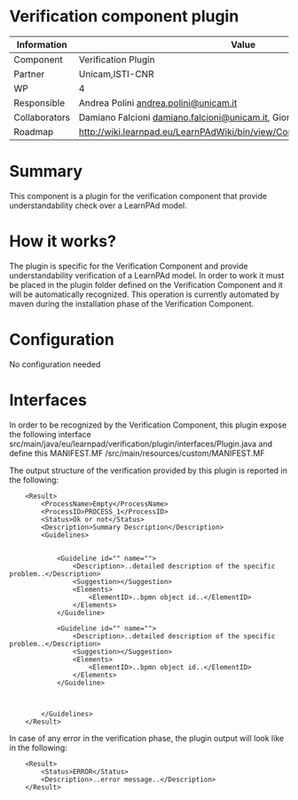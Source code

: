 Verification component plugin
====================

Information   | Value
------------- | --------
Component     | Verification Plugin
Partner       | Unicam,ISTI-CNR
WP            | 4
Responsible   | Andrea Polini <andrea.polini@unicam.it>
Collaborators | Damiano Falcioni <damiano.falcioni@unicam.it>, Giorgio Spagnolo <spagnolo at isti.cnr.it>
Roadmap       | http://wiki.learnpad.eu/LearnPAdWiki/bin/view/Component/Model+Verification

# Summary
This component is a plugin for the verification component that provide understandability check over a LearnPAd model.

# How it works?
The plugin is specific for the Verification Component and provide understandability verification of a LearnPAd model. In order to work it must be placed in the plugin folder defined on the Verification Component and it will be automatically recognized.
This operation is currently automated by maven during the installation phase of the Verification Component.

# Configuration
No configuration needed

# Interfaces
In order to be recognized by the Verification Component, this plugin expose the following interface src/main/java/eu/learnpad/verification/plugin/interfaces/Plugin.java 
and define this MANIFEST.MF /src/main/resources/custom/MANIFEST.MF

The output structure of the verification provided by this plugin is reported in the following:

		<Result>
			<ProcessName>Empty</ProcessName>
   			<ProcessID>PROCESS_1</ProcessID>
			<Status>Ok or not</Status>
			<Description>Summary Description</Description>
			<Guidelines>


				<Guideline id="" name="">
					<Description>..detailed description of the specific problem..</Description>
					<Suggestion></Suggestion>
					<Elements>
						<ElementID>..bpmn object id..</ElementID>
					</Elements>
				</Guideline>

				<Guideline id="" name="">
					<Description>..detailed description of the specific problem..</Description>
					<Suggestion></Suggestion>
					<Elements>
						<ElementID>..bpmn object id..</ElementID>
					</Elements>
				</Guideline>

				
						
			</Guidelines>
		</Result>

In case of any error in the verification phase, the plugin output will look like in the following:

		<Result>
			<Status>ERROR</Status>
			<Description>..error message..</Description>
		</Result>